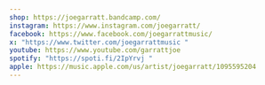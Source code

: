```yaml
---
shop: https://joegarratt.bandcamp.com/
instagram: https://www.instagram.com/joegarratt/
facebook: https://www.facebook.com/joegarrattmusic/
x: "https://www.twitter.com/joegarrattmusic "
youtube: https://www.youtube.com/garrattjoe
spotify: "https://spoti.fi/2IpYrvj "
apple: https://music.apple.com/us/artist/joegarratt/1095595204
---
```

